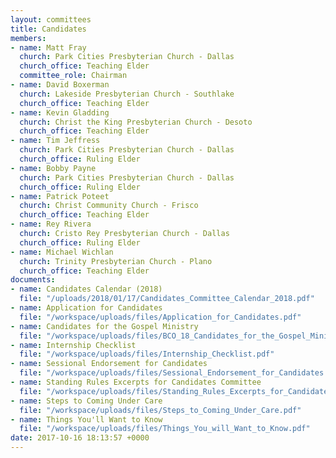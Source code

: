 ```yaml
---
layout: committees
title: Candidates
members:
- name: Matt Fray
  church: Park Cities Presbyterian Church - Dallas
  church_office: Teaching Elder
  committee_role: Chairman
- name: David Boxerman
  church: Lakeside Presbyterian Church - Southlake
  church_office: Teaching Elder
- name: Kevin Gladding
  church: Christ the King Presbyterian Church - Desoto
  church_office: Teaching Elder
- name: Tim Jeffress
  church: Park Cities Presbyterian Church - Dallas
  church_office: Ruling Elder
- name: Bobby Payne
  church: Park Cities Presbyterian Church - Dallas
  church_office: Ruling Elder
- name: Patrick Poteet
  church: Christ Community Church - Frisco
  church_office: Teaching Elder
- name: Rey Rivera
  church: Cristo Rey Presbyterian Church - Dallas
  church_office: Ruling Elder
- name: Michael Wichlan
  church: Trinity Presbyterian Church - Plano
  church_office: Teaching Elder
documents:
- name: Candidates Calendar (2018)
  file: "/uploads/2018/01/17/Candidates_Committee_Calendar_2018.pdf"
- name: Application for Candidates
  file: "/workspace/uploads/files/Application_for_Candidates.pdf"
- name: Candidates for the Gospel Ministry
  file: "/workspace/uploads/files/BCO_18_Candidates_for_the_Gospel_Ministry.pdf"
- name: Internship Checklist
  file: "/workspace/uploads/files/Internship_Checklist.pdf"
- name: Sessional Endorsement for Candidates
  file: "/workspace/uploads/files/Sessional_Endorsement_for_Candidates.pdf"
- name: Standing Rules Excerpts for Candidates Committee
  file: "/workspace/uploads/files/Standing_Rules_Excerpts_for_Candidates_Committee.pdf"
- name: Steps to Coming Under Care
  file: "/workspace/uploads/files/Steps_to_Coming_Under_Care.pdf"
- name: Things You'll Want to Know
  file: "/workspace/uploads/files/Things_You_will_Want_to_Know.pdf"
date: 2017-10-16 18:13:57 +0000
---
```

